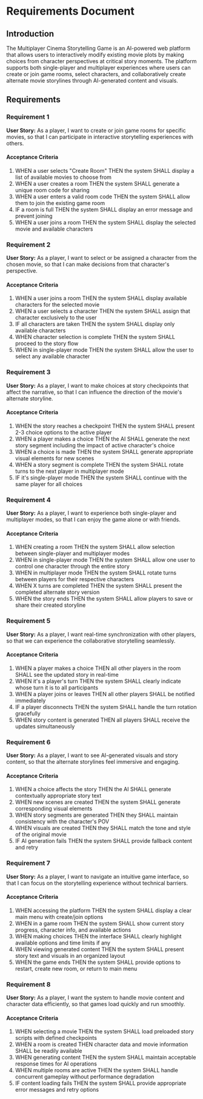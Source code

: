 # Requirements Document

## Introduction

The Multiplayer Cinema Storytelling Game is an AI-powered web platform that allows users to interactively modify existing movie plots by making choices from character perspectives at critical story moments. The platform supports both single-player and multiplayer experiences where users can create or join game rooms, select characters, and collaboratively create alternate movie storylines through AI-generated content and visuals.

## Requirements

### Requirement 1

**User Story:** As a player, I want to create or join game rooms for specific movies, so that I can participate in interactive storytelling experiences with others.

#### Acceptance Criteria

1. WHEN a user selects "Create Room" THEN the system SHALL display a list of available movies to choose from
2. WHEN a user creates a room THEN the system SHALL generate a unique room code for sharing
3. WHEN a user enters a valid room code THEN the system SHALL allow them to join the existing game room
4. IF a room is full THEN the system SHALL display an error message and prevent joining
5. WHEN a user joins a room THEN the system SHALL display the selected movie and available characters

### Requirement 2

**User Story:** As a player, I want to select or be assigned a character from the chosen movie, so that I can make decisions from that character's perspective.

#### Acceptance Criteria

1. WHEN a user joins a room THEN the system SHALL display available characters for the selected movie
2. WHEN a user selects a character THEN the system SHALL assign that character exclusively to the user
3. IF all characters are taken THEN the system SHALL display only available characters
4. WHEN character selection is complete THEN the system SHALL proceed to the story flow
5. WHEN in single-player mode THEN the system SHALL allow the user to select any available character

### Requirement 3

**User Story:** As a player, I want to make choices at story checkpoints that affect the narrative, so that I can influence the direction of the movie's alternate storyline.

#### Acceptance Criteria

1. WHEN the story reaches a checkpoint THEN the system SHALL present 2-3 choice options to the active player
2. WHEN a player makes a choice THEN the AI SHALL generate the next story segment including the impact of active character's choice
3. WHEN a choice is made THEN the system SHALL generate appropriate visual elements for new scenes
4. WHEN a story segment is complete THEN the system SHALL rotate turns to the next player in multiplayer mode
5. IF it's single-player mode THEN the system SHALL continue with the same player for all choices

### Requirement 4

**User Story:** As a player, I want to experience both single-player and multiplayer modes, so that I can enjoy the game alone or with friends.

#### Acceptance Criteria

1. WHEN creating a room THEN the system SHALL allow selection between single-player and multiplayer modes
2. WHEN in single-player mode THEN the system SHALL allow one user to control one character through the entire story
3. WHEN in multiplayer mode THEN the system SHALL rotate turns between players for their respective characters
4. WHEN X turns are completed THEN the system SHALL present the completed alternate story version
5. WHEN the story ends THEN the system SHALL allow players to save or share their created storyline

### Requirement 5

**User Story:** As a player, I want real-time synchronization with other players, so that we can experience the collaborative storytelling seamlessly.

#### Acceptance Criteria

1. WHEN a player makes a choice THEN all other players in the room SHALL see the updated story in real-time
2. WHEN it's a player's turn THEN the system SHALL clearly indicate whose turn it is to all participants
3. WHEN a player joins or leaves THEN all other players SHALL be notified immediately
4. IF a player disconnects THEN the system SHALL handle the turn rotation gracefully
5. WHEN story content is generated THEN all players SHALL receive the updates simultaneously

### Requirement 6

**User Story:** As a player, I want to see AI-generated visuals and story content, so that the alternate storylines feel immersive and engaging.

#### Acceptance Criteria

1. WHEN a choice affects the story THEN the AI SHALL generate contextually appropriate story text
2. WHEN new scenes are created THEN the system SHALL generate corresponding visual elements
3. WHEN story segments are generated THEN they SHALL maintain consistency with the character's POV
4. WHEN visuals are created THEN they SHALL match the tone and style of the original movie
5. IF AI generation fails THEN the system SHALL provide fallback content and retry

### Requirement 7

**User Story:** As a player, I want to navigate an intuitive game interface, so that I can focus on the storytelling experience without technical barriers.

#### Acceptance Criteria

1. WHEN accessing the platform THEN the system SHALL display a clear main menu with create/join options
2. WHEN in a game room THEN the system SHALL show current story progress, character info, and available actions
3. WHEN making choices THEN the interface SHALL clearly highlight available options and time limits if any
4. WHEN viewing generated content THEN the system SHALL present story text and visuals in an organized layout
5. WHEN the game ends THEN the system SHALL provide options to restart, create new room, or return to main menu

### Requirement 8

**User Story:** As a player, I want the system to handle movie content and character data efficiently, so that games load quickly and run smoothly.

#### Acceptance Criteria

1. WHEN selecting a movie THEN the system SHALL load preloaded story scripts with defined checkpoints
2. WHEN a room is created THEN character data and movie information SHALL be readily available
3. WHEN generating content THEN the system SHALL maintain acceptable response times for AI operations
4. WHEN multiple rooms are active THEN the system SHALL handle concurrent gameplay without performance degradation
5. IF content loading fails THEN the system SHALL provide appropriate error messages and retry options